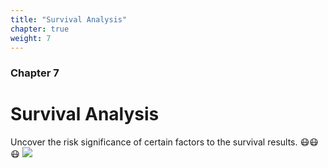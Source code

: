 ```yaml
---
title: "Survival Analysis"
chapter: true
weight: 7
---
```



### Chapter 7

# Survival Analysis
Uncover the risk significance of certain factors to the survival results. 😷😷😷
![](/images/survival.jpg?width=40pc)